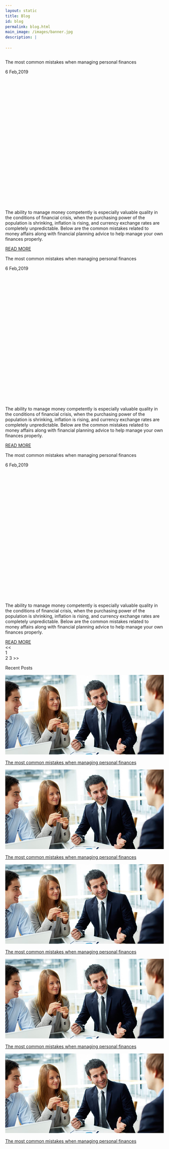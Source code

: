```yaml
---
layout: static
title: Blog
id: blog
permalink: blog.html
main_image: /images/banner.jpg
description: |

---
```

  <div class="ui vertical stripe pad_140 blog">
      <div class="ui container">
        <div class="ui grid stackable">
          <div class="twelve wide computer ten wide tablet column">
              <div class="ui card fluid">
               <p class="section_heading mb_20 theme_green ">The most common mistakes when managing personal finances</p>
                    <p class="mb_20 p_13">
                        <i class="calendar icon m-0"></i>
                        6 Feb,2019
                      </p>
                    <div class="mb_20" style="height: 400px; background-image: url('images/blog-post1.jpg'); background-size: cover; background-repeat: no-repeat;"></div>
                  <div class="content" style="padding:0;">
                    <div class="mb_20">
                      <p class="p_16">The ability to manage money competently is especially valuable quality in the conditions of financial crisis, when the purchasing power of the population is shrinking, inflation is rising, and currency exchange rates are completely unpredictable. Below are the common mistakes related to money affairs along with financial planning advice to help manage your own finances properly.</p>
                    </div>
                    <a href="#" class="button_style1 size-small mb_20">READ MORE</a>
                  </div>
              </div>
              <div class="ui divider"></div>
              <div class="ui card fluid">
               <p class="section_heading mb_20 theme_green mt_20 ">The most common mistakes when managing personal finances</p>
                    <p class="mb_20 p_13">
                        <i class="calendar icon m-0"></i>
                        6 Feb,2019
                      </p>
                    <div class="mb_20" style="height: 400px; background-image: url('images/blog-post1.jpg'); background-size: cover; background-repeat: no-repeat;"></div>
                  <div class="content" style="padding:0;">
                    <div class="mb_20">
                      <p class="p_16">The ability to manage money competently is especially valuable quality in the conditions of financial crisis, when the purchasing power of the population is shrinking, inflation is rising, and currency exchange rates are completely unpredictable. Below are the common mistakes related to money affairs along with financial planning advice to help manage your own finances properly.</p>
                    </div>
                    <a href="#" class="button_style1 size-small mb_20">READ MORE</a>
                  </div>
              </div>
              <div class="ui divider"></div>
              <div class="ui card fluid">
               <p class="section_heading mb_20 theme_green mt_20 ">The most common mistakes when managing personal finances</p>
                    <p class="mb_20 p_13">
                        <i class="calendar icon m-0"></i>
                        6 Feb,2019
                      </p>
                    <div class="mb_20" style="height: 400px; background-image: url('images/blog-post1.jpg'); background-size: cover; background-repeat: no-repeat;"></div>
                  <div class="content" style="padding:0;">
                    <div class="mb_20">
                      <p class="p_16">The ability to manage money competently is especially valuable quality in the conditions of financial crisis, when the purchasing power of the population is shrinking, inflation is rising, and currency exchange rates are completely unpredictable. Below are the common mistakes related to money affairs along with financial planning advice to help manage your own finances properly.</p>
                    </div>
                    <a href="#" class="button_style1 size-small mb_20">READ MORE</a>
                  </div>
              </div>
              <div class="ui divider"></div>
              <div class="ui pagination mt_20 menu">
                  <a class="disabled item">
                    <<
                  </a>
                  <div class=" active item themebg-color">
                    1
                  </div>
                  <a class="item">
                      2
                    </a>
                  <a class="item">
                    3
                  </a>
                  <a class="item">
                    >>
                  </a>
                </div>
          </div>
          <div class="four wide computer six wide tablet column inverted">
             <p class="section_heading mb_20 theme_green ">Recent Posts</p>
             <div class="mb_20 mt_20 wrap-div">
                <img src="images/blog-post1.jpg" class="ui image">
             </div>
             <p class="p_20 mt_20"><a href="#" class="theme_green">The most common mistakes when managing personal finances</a></p>
             <div class="mb_20 mt_20 wrap-div">
                <img src="images/blog-post1.jpg" class="ui image">
             </div>
             <p class="p_20 mt_20"><a href="#" class="theme_green">The most common mistakes when managing personal finances</a></p>
             <div class="mb_20 mt_20 wrap-div">
                <img src="images/blog-post1.jpg" class="ui image">
             </div>
             <p class="p_20 mt_20"><a href="#" class="theme_green">The most common mistakes when managing personal finances</a></p>
             <div class="mb_20 mt_20 wrap-div">
                <img src="images/blog-post1.jpg" class="ui image">
             </div>
             <p class="p_20 mt_20"><a href="#" class="theme_green">The most common mistakes when managing personal finances</a></p>
             <div class="mb_20 mt_20 wrap-div">
                <img src="images/blog-post1.jpg" class="ui image">
             </div>
             <p class="p_20 mt_20"><a href="#" class="theme_green">The most common mistakes when managing personal finances</a></p>
          </div>
        </div>
      </div>
    </div>
